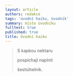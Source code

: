 ```yaml
---
layout: article
authors: redakce
tags: 'úvodní haiku, úvodník'
summary: místo úvodníku
fulltext: true
published: true
title: Úvodní haiku
---
```


> S kapkou nektaru
>
> pospíchají naplnit
>
> šestiúhelník.
